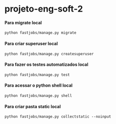 # projeto-eng-soft-2

#### Para migrate local
```python fastjobs/manage.py migrate```

#### Para criar superuser local
```python fastjobs/manage.py createsuperuser```

#### Para fazer os testes automatizados local
```python fastjobs/manage.py test```

#### Para acessar o python shell local
```python fastjobs/manage.py shell```

#### Para criar pasta static local
```python fastjobs/manage.py collectstatic --noinput```
